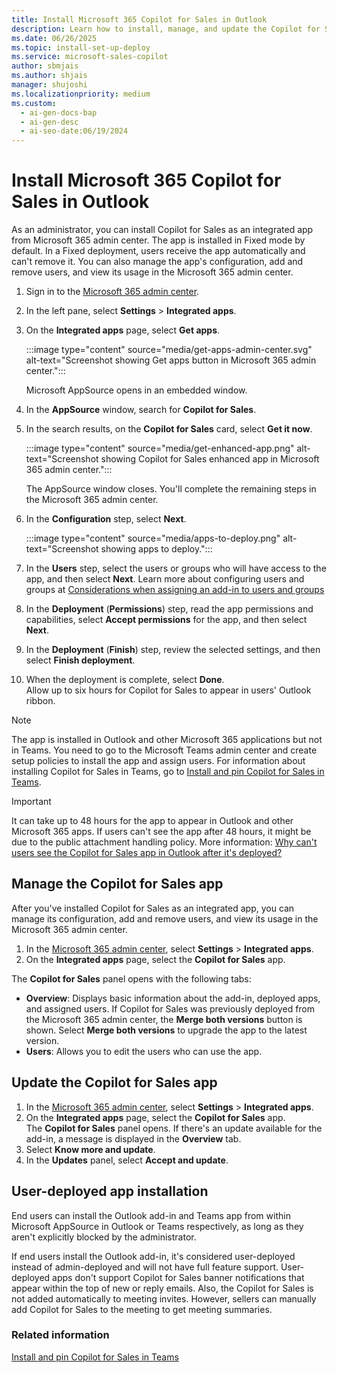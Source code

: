 ```yaml
---
title: Install Microsoft 365 Copilot for Sales in Outlook
description: Learn how to install, manage, and update the Copilot for Sales app in Microsoft 365 with this comprehensive guide.
ms.date: 06/26/2025
ms.topic: install-set-up-deploy
ms.service: microsoft-sales-copilot
author: sbmjais
ms.author: shjais
manager: shujoshi
ms.localizationpriority: medium
ms.custom:
  - ai-gen-docs-bap
  - ai-gen-desc
  - ai-seo-date:06/19/2024
---
```


# Install Microsoft 365 Copilot for Sales in Outlook

As an administrator, you can install Copilot for Sales as an integrated app from Microsoft 365 admin center. The app is installed in Fixed mode by default. In a Fixed deployment, users receive the app automatically and can't remove it. You can also manage the app's configuration, add and remove users, and view its usage in the Microsoft 365 admin center.

1. Sign in to the [Microsoft 365 admin center](https://admin.microsoft.com/).  
1. In the left pane, select **Settings** > **Integrated apps**.  
1. On the **Integrated apps** page, select **Get apps**.  

    :::image type="content" source="media/get-apps-admin-center.svg" alt-text="Screenshot showing Get apps button in Microsoft 365 admin center.":::

    Microsoft AppSource opens in an embedded window.  
1. In the **AppSource** window, search for **Copilot for Sales**.  
1. In the search results, on the **Copilot for Sales** card, select **Get it now**.  

    :::image type="content" source="media/get-enhanced-app.png" alt-text="Screenshot showing Copilot for Sales enhanced app in Microsoft 365 admin center.":::

    The AppSource window closes. You'll complete the remaining steps in the Microsoft 365 admin center.  
1. In the **Configuration** step, select **Next**.  

    :::image type="content" source="media/apps-to-deploy.png" alt-text="Screenshot showing apps to deploy.":::

1. In the **Users** step, select the users or groups who will have access to the app, and then select **Next**. Learn more about configuring users and groups at [Considerations when assigning an add-in to users and groups](/microsoft-365/admin/manage/manage-deployment-of-add-ins?view=o365-worldwide&preserve-view=true#considerations-when-assigning-an-add-in-to-users-and-groups)  
1. In the **Deployment** (**Permissions**) step, read the app permissions and capabilities, select **Accept permissions** for the app, and then select **Next**.  
1. In the **Deployment** (**Finish**) step, review the selected settings, and then select **Finish deployment**.  
1. When the deployment is complete, select **Done**.  
    Allow up to six hours for Copilot for Sales to appear in users' Outlook ribbon.

> [!NOTE]
> The app is installed in Outlook and other Microsoft 365 applications but not in Teams. You need to go to the Microsoft Teams admin center and create setup policies to install the app and assign users. For information about installing Copilot for Sales in Teams, go to [Install and pin Copilot for Sales in Teams](install-pin-viva-sales-teams.md).


> [!IMPORTANT]
> It can take up to 48 hours for the app to appear in Outlook and other Microsoft 365 apps. If users can't see the app after 48 hours, it might be due to the public attachment handling policy. More information: [Why can't users see the Copilot for Sales app in Outlook after it's deployed?](sales-copilot-faq.md#why-cant-users-see-the-copilot-for-sales-app-in-outlook-after-its-deployed)

## Manage the Copilot for Sales app

After you've installed Copilot for Sales as an integrated app, you can manage its configuration, add and remove users, and view its usage in the Microsoft 365 admin center.

1. In the [Microsoft 365 admin center](https://admin.microsoft.com/), select **Settings** &gt; **Integrated apps**.  
1. On the **Integrated apps** page, select the **Copilot for Sales** app.  

The **Copilot for Sales** panel opens with the following tabs:

- **Overview**: Displays basic information about the add-in, deployed apps, and assigned users. If Copilot for Sales was previously deployed from the Microsoft 365 admin center, the **Merge both versions** button is shown. Select **Merge both versions** to upgrade the app to the latest version.
- **Users**: Allows you to edit the users who can use the app.  

## Update the Copilot for Sales app

1. In the [Microsoft 365 admin center](https://admin.microsoft.com/), select **Settings** &gt; **Integrated apps**.  
1. On the **Integrated apps** page, select the **Copilot for Sales** app.  
    The **Copilot for Sales** panel opens. If there's an update available for the add-in, a message is displayed in the **Overview** tab.  
1. Select **Know more and update**.  
1. In the **Updates** panel, select **Accept and update**.

## User-deployed app installation

End users can install the Outlook add-in and Teams app from within Microsoft AppSource in Outlook or Teams respectively, as long as they aren't explicitly blocked by the administrator.  

If end users install the Outlook add-in, it's considered user-deployed instead of admin-deployed and will not have full feature support. User-deployed apps don't support Copilot for Sales banner notifications that appear within the top of new or reply emails. Also, the Copilot for Sales is not added automatically to meeting invites. However, sellers can manually add Copilot for Sales to the meeting to get meeting summaries.

### Related information

[Install and pin Copilot for Sales in Teams](install-pin-viva-sales-teams.md)
